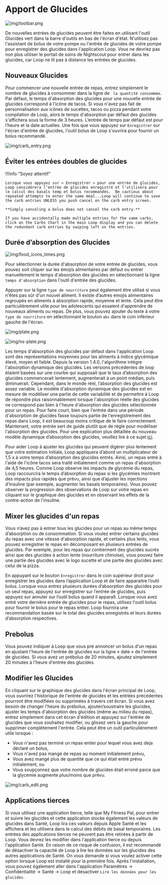# Apport de Glucides

![img/toolbar.png](img/toolbar.png)

De nouvelles entrées de glucides peuvent être faites en utilisant l'outil Glucides vert dans la barre d'outils en bas de l'écran d'état.  N'utilisez pas l'assistant de bolus de votre pompe ou l'entrée de glucides de votre pompe pour enregistrer des glucides dans l'application Loop.  Vous ne devriez pas non plus utiliser le portail de soins de Nightscout pour entrer dans les glucides, car Loop ne lit pas à distance les entrées de glucides.

## Nouveaux Glucides

Pour commencer une nouvelle entrée de repas, entrez simplement le nombre de glucides à consommer dans la ligne de ` la quantité consommée`.  Par défaut, le temps d'absorption des glucides pour une nouvelle entrée de glucides correspond à l'icône de tacos.  Si vous n'avez pas fait de personnalisation aux icônes de sucettes, tacos ou pizza pendant votre compilation de Loop, alors le temps d'absorption par défaut des glucides s'affichera sous la forme de 3 heures.  L’entrée de temps par défaut est pour l’heure et la date actuelles.  Une fois que vous appuyez sur `Enregistrer` sur l'écran d'entrée de glucides, l'outil bolus de Loop s'ouvrira pour fournir un bolus recommandé.

![img/carb_entry.png](img/carb_entry.png)

## Éviter les entrées doubles de glucides

!!!info "Soyez attentif"

    Lorsque vous appuyez sur « Enregistrer » pour une entrée de glucides, Loop considérera l’entrée de glucides enregistré et l’utilisera pour le calcul des basals temp et bolus recommandés.  Be cautious about repeated attempts to enter the same meal...Loop will continue to save the carb entries UNLESS you push cancel on the carb entry screen.
    
    **Simply canceling a bolus does not cancel the carb entry.**
    
    If you have accidentally made multiple entries for the same carbs, click on the Carbs Chart in the main Loop display and you can delete the redundant carb entries by swiping left on the entries.

## Durée d’absorption des Glucides

![img/food_icons_times.png](img/food_icons_times.png)

Pour sélectionner la durée d'absorption de votre entrée de glucides, vous pouvez soit cliquer sur les émojis alimentaires par défaut ou entrer manuellement le temps d'absorption des glucides en sélectionnant la ligne `temps d'absorption` dans l'outil d'entrée des glucides.

Appuyer sur la ligne `type de nourriture` peut également être utilisé si vous n'êtes pas sûr d'un nouvel aliment.  Il existe d’autres emojis alimentaires regroupés en aliments à absorption rapide, moyenne et lente.  Cela peut être particulièrement utile pour les adolescents qui essaient d'apprendre de nouveaux aliments ou repas.  De plus, vous pouvez ajouter du texte à votre `type de nourriture` en sélectionnant le bouton `abc` dans le coin inférieur gauche de l'écran.

![img/plate.png](img/plate.png)

![img/ns-plate.png](img/ns-plate.png)

Les temps d'absorption des glucides par défaut dans l'application Loop sont des représentations moyennes pour les aliments à indice glycémique élevé, moyen et faible.  Depuis la version 1.4.0, l'algorithme intègre l'absorption dynamique des glucides.  Les versions précédentes de loop étaient basées sur une courbe qui supposait que le taux d’absorption des glucides commencerait lentement, augmenterait à un point médian, puis diminuerait.  Cependant, dans le monde réel, l’absorption des glucides est assez variable.  Le modèle d'absorption dynamique des glucides est en mesure de modéliser une partie de cette variabilité et de permettre à Loop de répondre plus raisonnablement lorsque l'absorption réelle des glucides ne correspond pas bien à l'heure d'absorption des glucides sélectionnée pour un repas.  Pour faire court, bien que l'entrée dans une période d'absorption de glucides fasse toujours partie de l'enregistrement des repas dans Loop, il est beaucoup moins critique de le faire correctement.  Maintenant, votre entrée sert de guide plutôt que de règle pour modéliser l'absorption des glucides.  Pour une explication plus détaillée du nouveau modèle dynamique d’absorption des glucides, veuillez lire à ce sujet [ici](https://github.com/LoopKit/Loop/pull/507).

Pour aider Loop à ajuster les glucides qui peuvent digérer plus lentement que votre estimation initiale, Loop appliquera d’abord un multiplicateur de 1,5 x à votre temps d’absorption des glucides entrés.  Ainsi, un repas entré à l'aide de l'icône tacos sera traité initialement comme un repas d'absorption de 4,5 heures.  Comme Loop observe les impacts de glycémie du repas, Loop raccourcira le temps d’absorption du repas si les glycémies montrent des impacts plus rapides que prévu, ainsi que d’ajuster les injections d’insuline (par exemple, augmenter les basals temporaires).  Vous pouvez observer la progression des observations de Loop sur votre repas en cliquant sur le graphique des glucides et en observant les effets de la contre-action de l'insuline.

## Mixer les glucides d'un repas

Vous n’avez pas à entrer tous les glucides pour un repas au même temps d’absorption ou de consommation.  Si vous voulez entrer certains glucides du repas avec une vitesse d'absorption rapide, et certains plus lents, vous pouvez enregistrer le repas en décomposant en plusieurs entrées de glucides.  Par exemple, pour les repas qui contiennent des glucides sucrés ainsi que des glucides à action lente (nourriture chinoise), vous pouvez faire une partie des glucides avec le logo sucette et une partie des glucides avec celui de la pizza.

En appuyant sur le bouton `Enregistrer` dans le coin supérieur droit pour enregistrer les glucides dans l’application Loop et de faire apparaitre l’outil bolus.  Lorsque vous entrez plusieurs durées d’absorption des glucides pour un seul repas, appuyez sur enregistrer sur l’entrée de glucides, puis appuyez sur annuler sur l’outil bolus quand il apparaît.  Lorsque vous avez entré votre dernière entrée de glucides pour le repas, utilisez l'outil bolus pour fournir le bolus pour le repas entier.  Loop fournira une recommandation basée sur le total des glucides enregistrés et leurs durées d’absorption respectives.

## Prebolus

Vous pouvez indiquer à Loop que vous pré annoncer un bolus d'un repas en ajustant l'heure de l'entrée de glucides sur la ligne « date » de l'entrée de glucides.  Si vous avez un prébolus de 20 minutes, ajoutez simplement 20 minutes à l'heure d'entrée des glucides.

## Modifier les Glucides

En cliquant sur le graphique des glucides dans l'écran principal de Loop, vous ouvrirez l'historique de l'entrée de glucides et les entrées précédentes pourront être modifiées ou supprimées à travers cet écran.  Si vous avez besoin de changer l'heure du prébolus, ajouter/soustraire les glucides, ajuster les temps d'absorption des glucides (même au milieu du repas), entrez simplement dans cet écran d'édition et appuyez sur l'entrée de glucides que vous souhaitez modifier, ou glissez vers la gauche pour supprimer complètement l'entrée.  Cela peut être un outil particulièrement utile lorsque :

* Vous n'avez pas terminé un repas entier pour lequel vous avez deja déclaré un bolus,
* Vous n'avez pas mangé de repas au moment initialement prévu,
* Vous avez mangé plus de quantité que ce qui était entré prévu initialement, ou
* Vous soupçonnez que votre nombre de glucides était erroné parce que la glycemie augmente plus/moins que prévu.

![img/carb_edit.png](img/carb_edit.png)

## Applications tierces

Si vous utilisez une application tierce, telle que My Fitness Pal, pour entrer et suivre les glucides et cette application stocke également les valeurs de glucides dans Santé, Loop lira ces valeurs depuis Apple Santé et les affichera et les utilisera dans le calcul des débits de basal temporaires. Les entrées des applications tierces ne peuvent pas être retirées à partir de Loop.  Vous devrez les modifier dans l'application tierce ou depuis l'application Santé. En raison de ce risque de confusion, il est recommandé de désactiver la capacité de Loop à lire les données sur les glucides des autres applications de Santé. On vous demande si vous voulez activer cette option lorsque Loop est installé pour la première fois. Après l'installation, vous pouvez également aller dans l'application Paramètres -> Confidentialité -> Santé -> Loop et désactiver `Lire les données pour les glucides`.

